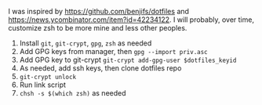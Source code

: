 I was inspired by https://github.com/benjifs/dotfiles and  https://news.ycombinator.com/item?id=42234122. I will probably, over time, customize zsh to be more mine and less other peoples.

1. Install `git`, `git-crypt`, `gpg`, `zsh` as needed
2. Add GPG keys from manager, then `gpg --import priv.asc`
3. Add GPG key to git-crypt `git-crypt add-gpg-user $dotfiles_keyid`
4. As needed, add ssh keys, then clone dotfiles repo
5. `git-crypt unlock`
6. Run link script
7. `chsh -s $(which zsh)` as needed
